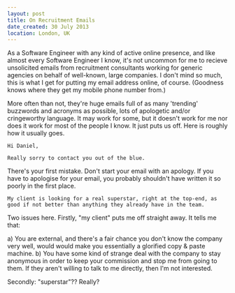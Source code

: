 ```yaml
---
layout: post
title: On Recruitment Emails
date_created: 30 July 2013
location: London, UK
---
```


As a Software Engineer with any kind of active online presence, and like almost every Software Engineer I know, it's not uncommon for me to recieve unsolicited emails from recruitment consultants working for generic agencies on behalf of well-known, large companies. I don't mind so much, this is what I get for putting my email address online, of course. (Goodness knows where they get my mobile phone number from.)

More often than not, they're huge emails full of as many 'trending' buzzwords and acronyms as possible, lots of apologetic and/or cringeworthy language. It may work for some, but it doesn't work for me nor does it work for most of the people I know. It just puts us off. Here is roughly how it usually goes.

    Hi Daniel,
    
    Really sorry to contact you out of the blue.

There's your first mistake. Don't start your email with an apology. If you have to apologise for your email, you probably  shouldn't have written it so poorly in the first place.

    My client is looking for a real superstar, right at the top-end, as good if not better than anything they already have in the team.

Two issues here. Firstly, "my client" puts me off straight away. It tells me that:

a) You are external, and there's a fair chance you don't know the company very well, would would make you essentially a glorified copy & paste machine.
b) You have some kind of strange deal with the company to stay anonymous in order to keep your commission and stop me from going to them. If they aren't willing to talk to me directly, then I'm not interested.

Secondly: "superstar"?? Really?

